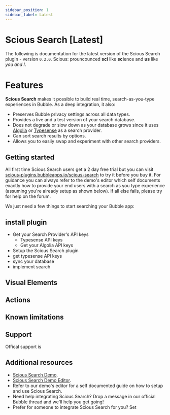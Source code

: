 ```yaml
---
sidebar_position: 1
sidebar_label: Latest
---
```


# Scious Search [Latest]

The following is documentation for the latest version of the Scious Search plugin - version `0.2.0`. Scious: prouncounced **sci** like **sci**ence and **us** like _you and I_.

# Features

**Scious Search** makes it possible to build real time, search-as-you-type experiences in Bubble. As a deep integration, it also:

- Preserves Bubble privacy settings across all data types.
- Provides a live and a test version of your search database.
- Does not degrade or slow down as your database grows since it uses [Algolia](https://www.algolia.com/) or [Typesense](https://cloud.typesense.org/bubble) as a search provider.
- Can sort search results by options.
- Allows you to easily swap and experiment with other search providers.

## Getting started

All first time Scious Search users get a 2 day free trial but you can visit [scious-plugins.bubbleapps.io/scious-search](https://scious-plugins.bubbleapps.io/scious-search) to try it before you buy it. For guidance you can always refer to the demo's editor which self documents exactly how to provide your end users with a search as you type experience (assuming you're already setup as shown below). If all else fails, please try for help on the forum.

We just need a few things to start searching your Bubble app:

## install plugin

- Get your Search Provider's API keys
  - Typesense API keys
  - Get your Algolia API keys
- Setup the Scious Search plugin
- get typesense APi keys
- sync your database
- implement search

## Visual Elements

## Actions

## Known limitations

## Support

Offical support is

## Additional resources

- [Scious Search Demo](https://scious-plugins.bubbleapps.io/scious-search).
- [Scious Search Demo Editor](https://bubble.io/page?type=page&name=scious-search&id=scious-plugins&tab=tabs-1).
- Refer to our demo's editor for a self documented guide on how to setup and use Scious Search.
- Need help integrating Scious Search? Drop a message in our official Bubble thread and we'll help you get going!
- Prefer for someone to integrate Scious Search for you? Set
